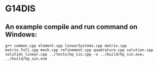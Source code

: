 G14DIS
======

## An example compile and run command on Windows:
```
g++ common.cpp element.cpp linearSystems.cpp matrix.cpp matrix_full.cpp mesh.cpp refinement.cpp quadrature.cpp solution.cpp solution_linear.cpp ../tests/hp_sin.cpp -o ../build/hp_sin.exe; ../build/hp_sin.exe
```
